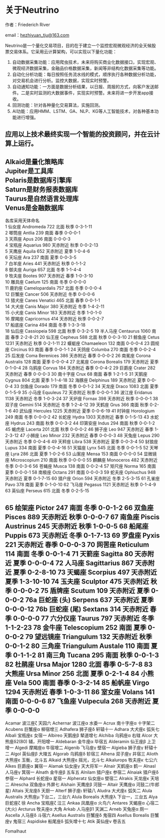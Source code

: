 # 关于Neutrino
作者：Friederich River

email：hezhiyuan_tju@163.com

Neutrino是一个量化交易项目，目的在于建立一个监控宏观微观经济的全天候股票交易体系。它采用云计算架构，可以实现以下量化功能：

1. 自动数据采集功能：应用爬虫技术，未来将购买商业化数据接口，实现宏观、微观经济数据采集，金融品价格数据采集，新闻等非结构化数据采集等功能。
2. 自动化分析功能：每日按照任务流水线的模式，顺序执行各种数据分析功能，对交易机会进行分析。监控大数据，实现实时预警。
3. 自动通知功能：一方面是数据分析结果，以日报、周报的方式，向客户发送邮件。二是实时监测的大数据事件，实现实时预警。未来将进一步开发app接收。
4. 回测功能：针对各种量化交易算法，实施回测。
5. AI功能：应用HMM、LSTM、GA、NLP、KG等人工智能技术，对各种基本功能进行增强。

应用以上技术最终实现一个智能的投资顾问，并在云计算上运行。
---
Alkaid是量化策略库  
Jupiter是工具库   
Polaris是数据库引擎库  
Saturn是财务报表数据库  
Taurus是自然语言处理库  
Venus是金融数据库  
---
各库采用天体命名  
1 仙女座 Andromeda 722 北面 秋季 0-3-1-11  
2 唧筒座 Antlia 239 南面 春季 0-0-0-1  
3 天燕座 Apus 206 南面 0-0-0-3  
4 宝瓶座 Aquarius 980 天赤附近 秋季 0-0-2-13  
5 天鹰座 Aquila 652 天赤附近 夏季 1-0-4-6  
6 天坛座 Ara 237 南面 夏季 0-0-3-5  
7 白羊座 Aries 441 天赤附近 秋季 0-1-1-2  
8 御夫座 Auriga 657 北面 冬季 1-1-4-4  
9 牧夫座 Bootes 907 天赤附近 春季 1-0-3-10  
10 雕具座 Caelum 125 南面 冬季 0-0-0-0  
11 鹿豹座 Camelopardalis 757 北面 冬季 0-0-0-4  
12 巨蟹座 Cancer 506 天赤附近 冬季 0-0-0-6  
13 猎犬座 Canes Venatici 465 北面 春季 0-0-1-1  
14 大犬座 Canis Major 380 天赤附近 冬季 1-4-2-11  
15 小犬座 Canis Minor 183 天赤附近 冬季 1-0-1-0  
16 摩羯座 Capricornus 414 天赤附近 秋季 0-0-2-7  
17 船底座 Carina 494 南面 冬季 1-3-3-18  
18 仙后座 Cassiopeia 598 北面 秋季 0-3-2-5
19 半人马座 Centaurus 1060 南面 春季 2-2-8-21
20 仙王座 Cepheus 588 北面 秋季 0-0-3-10
21 鲸鱼座 Cetus 1231 天赤附近 秋季 0-2-1-11
22 蝘蜓座 Chamaeleon 132 南面 0-0-0-4
23 圆规座 Circinus 93 南面 春季 0-0-1-1
24 天鸽座 Columba 270 南面 冬季 0-0-2-4
25 后发座 Coma Berenices 386 天赤附近 春季 0-0-0-2
26 南冕座 Corona Australis 128 南面 夏季 0-0-0-4
27 北冕座 Corona Borealis 179 天赤附近 夏季 0-1-0-4
28 乌鸦座 Corvus 184 天赤附近 春季 0-0-4-2
29 巨爵座 Crater 282 天赤附近 春季 0-0-0-3
30 南十字座 Crux 68 南面 春季 1-2-1-5
31 天鹅座 Cygnus 804 北面 夏季 1-1-4-18
32 海豚座 Delphinus 189 天赤附近 夏季 0-0-0-4
33 剑鱼座 Dorado 179 南面 冬季 0-0-1-2
34 天龙座 Draco 1083 北面 夏季 0-1-5-9
35 小马座 Equuleus 72 天赤附近 秋季 0-0-0-1
36 波江座 Eridanus 1138 天赤附近 冬季 1-0-3-24
37 天炉座 Fornax 398 天赤附近 秋季 0-0-0-1
38 双子座 Gemini 514 天赤附近 冬季 1-2-4-12
39 天鹤座 Grus 366 南面 秋季 0-2-1-6
40 武仙座 Hercules 1225 天赤附近 夏季 0-0-6-19
41 时钟座 Horologium 249 南面 冬季 0-0-0-2
42 长蛇座 Hydra 1303 天赤附近 春季 0-1-5-13
43 水蛇座 Hydrus 243 南面 秋季 0-0-3-2
44 印第安座 Indus 294 南面 秋季 0-0-1-2
45 蝎虎座 Lacerta 201 北面 秋季 0-0-0-2
46 狮子座 Leo 947 天赤附近 春季 1-2-3-12
47 小狮座 Leo Minor 232 天赤附近 春季 0-0-0-3
48 天兔座 Lepus 290 天赤附近 冬季 0-0-4-6
49 天秤座 Libra 538 天赤附近 夏季 0-0-3-4
50 豺狼座 Lupus 334 南面 夏季 0-0-4-16
51 天猫座 Lynx 545 北面 冬季 0-0-1-5
52 天琴座 Lyra 286 北面 夏季 1-0-2-6
53 山案座 Mensa 153 南面 0-0-0-0
54 显微镜座 Microscopium 210 南面 秋季 0-0-0-0
55 麒麟座 Monoceros 482 天赤附近 冬季 0-0-3-6
56 苍蝇座 Musca 138 南面 0-0-2-4
57 矩尺座 Norma 165 南面 夏季 0-0-0-1
58 南极座 Octans 291 南面 0-0-0-3
59 蛇夫座 Ophiuchus 948 天赤附近 夏季 0-1-7-15
60 猎户座 Orion 594 天赤附近 冬季 2-5-3-15
61 孔雀座 Pavo 378 南面 夏季 0-1-0-10
62 飞马座 Pegasus 1121 天赤附近 秋季 0-1-4-9
63 英仙座 Perseus 615 北面 冬季 0-2-5-15

65 绘架座 Pictor 247 南面 冬季 0-0-1-2
66 双鱼座 Pisces 889 天赤附近 秋季 0-0-0-7
67 南鱼座 Piscis Austrinus 245 天赤附近 秋季 1-0-0-5
68 船尾座 Puppis 673 天赤附近 冬季 0-1-7-13
69 罗盘座 Pyxis 221 天赤附近 春季 0-0-0-3
70 网罟座 Reticulum 114 南面 冬季 0-0-1-4
71 天箭座 Sagitta 80 天赤附近 夏季 0-0-0-4
72 人马座 Sagittarius 867 天赤附近 夏季 0-2-8-10
73 天蝎座 Scorpius 497 天赤附近 夏季 1-3-10-10
74 玉夫座 Sculptor 475 天赤附近 秋季 0-0-0-2
75 盾牌座 Scutum 109 天赤附近 夏季 0-0-0-2
76a 巨蛇座 (头) Serpens 637 天赤附近 夏季 0-0-0-12
76b 巨蛇座 (尾) Sextans 314 天赤附近 春季 0-0-0-0
77 六分仪座 Taurus 797 天赤附近 冬季 1-1-2-23
78 金牛座 Telescopium 252 南面 夏季 0-0-0-2
79 望远镜座 Triangulum 132 天赤附近 秋季 0-0-1-2
80 三角座 Triangulum Austale 110 南面 夏季 0-1-1-2
81 南三角 Tucana 295 南面 秋季 0-0-1-3
82 杜鹃座 Ursa Major 1280 北面 春季 0-5-7-8
83 大熊座 Ursa Minor 256 北面 夏季 0-2-1-4
84 小熊座 Vela 500 南面 春季 0-3-2-14
85 船帆座 Virgo 1294 天赤附近 春季 1-0-3-11
86 室女座 Volans 141 南面 0-0-0-6
87 飞鱼座 Vulpecula 268 天赤附近 夏季 0-0-0-0   
---



Acamar               波江座ζ       天园六 
Achernar             波江座α       水委一 
Acrux                南十字座α     十字架二 
Acubens              巨蟹座α       柳宿增三 
Adhafera             狮子座δ       轩辕十一 
Adhara               大犬座ε       弧矢七 
Albali               宝瓶座ε       女宿一 
Albireo              天鹅座β       辇道增七 
Alchiba              乌鸦座α       右辖 
Alcor                大熊座δ2(80)  辅，开阳增一 
Aldebaran            金牛座α       毕宿五 
Alderamin            仙王座β       上卫增一 
Algedi               摩羯座α       牛宿增二 
Algenib              飞马座γ       壁宿一 
Algieba              狮子座γ       轩辕十二 
Algol                英仙座β       大陵五 
Algorab              乌鸦座δ       轸宿三 
Alhena               双子座γ       井宿三 
Alioth               大熊座ε       玉衡，北斗五 
Alkaid               大熊座ε       摇光，北斗七 
Alkalurops           牧夫座κ       七公六 
Alkes                巨爵座α       翼宿一 
Alamak               仙女座γ       天大将军一 
Alnair               天鹤座α       鹤一 
Alnasl               人马座γ       箕宿一 
Alnath               金牛座β       五车五 
Alnilam              猎户座ε       参宿二 
Alnaiak              猎户座δ       参宿一 
Alphard              长蛇座α       星宿一 
Alpheratz            仙女座α       壁宿二 
Alrakis              天龙座κ       天培二 
Alrescha             双鱼座α       外屏七 
Alshain              天鹰座β       河鼓一 
Altair               天鹰座α       河鼓二(牛郎星) 
Altais               天龙座δ       天厨一 
Alterf               狮子座ι       轩辕八 
Aludra               大犬座ε       弧矢二 
Alula Australis      大熊座μ       下台二，三台六 
Alula Borealis       大熊座λ       下台一，三台五 
Alya                 巨蛇座ζ       徐 
Ancha                宝瓶座ζ       泣三 
Ankaa                凤凰座α       火鸟六 
Antares              天蝎座α       心宿二(大火) 
Arcturus             牧夫座α       大角 
Arkab                人马座β1      天渊二 
Arneb                天兔座α       厕一 
Ascella              人马座δ       斗宿六 
Asellus Australis    巨蟹座δ       鬼宿四 
Asellus Borealis     巨蟹座γ       鬼宿三 
Aspidiske            船尾座δ       弧矢增十七 
Atik                 英仙座ν       卷舌五 



Fomalhaut 